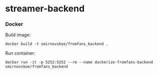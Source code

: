 # streamer-backend
 
### Docker
Build image:
```
docker build -t smirnovskoe/fromfans_backend .
```
Run container:
```
docker run -it -p 5252:5252 --rm --name dockerize-fromfans-backend smirnovskoe/fromfans_backend
```
